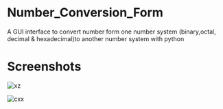 # Number_Conversion_Form
A GUI interface to convert number form one number system (binary,octal, decimal &amp; hexadecimal)to another number system with python 



# Screenshots

![xz](https://user-images.githubusercontent.com/55308841/103392519-53293180-4b44-11eb-940e-03ae6d2a05fc.png)



![cxx](https://user-images.githubusercontent.com/55308841/103392521-54f2f500-4b44-11eb-9b7e-1a16f65c0f4a.png)
